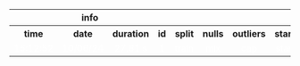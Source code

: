 <table>
<tr>
<th colspan=4 style="text-align: center; vertical-align: middle;">info</th>
<th colspan=7 style="text-align: center; vertical-align: middle;">read_data</th>
<th colspan=11 style="text-align: center; vertical-align: middle;">LogisticRegression</th>
<th colspan=10 style="text-align: center; vertical-align: middle;">metrics</th>
</tr>
<th style="text-align: center; vertical-align: middle;">time</th>
<th style="text-align: center; vertical-align: middle;">date</th>
<th style="text-align: center; vertical-align: middle;">duration</th>
<th style="text-align: center; vertical-align: middle;">id</th>
<th style="text-align: center; vertical-align: middle;">split</th>
<th style="text-align: center; vertical-align: middle;">nulls</th>
<th style="text-align: center; vertical-align: middle;">outliers</th>
<th style="text-align: center; vertical-align: middle;">standardize</th>
<th style="text-align: center; vertical-align: middle;">encode</th>
<th style="text-align: center; vertical-align: middle;">pca</th>
<th style="text-align: center; vertical-align: middle;">oversample</th>
<th style="text-align: center; vertical-align: middle;">penalty</th>
<th style="text-align: center; vertical-align: middle;">max_iter</th>
<th style="text-align: center; vertical-align: middle;">C</th>
<th style="text-align: center; vertical-align: middle;">dual</th>
<th style="text-align: center; vertical-align: middle;">tol</th>
<th style="text-align: center; vertical-align: middle;">fit_intercept</th>
<th style="text-align: center; vertical-align: middle;">intercept_scaling</th>
<th style="text-align: center; vertical-align: middle;">solver</th>
<th style="text-align: center; vertical-align: middle;">multi_class</th>
<th style="text-align: center; vertical-align: middle;">verbose</th>
<th style="text-align: center; vertical-align: middle;">warm_start</th>
<th style="text-align: center; vertical-align: middle;">Accuracy_train</th>
<th style="text-align: center; vertical-align: middle;">Precision_train</th>
<th style="text-align: center; vertical-align: middle;">Recall_train</th>
<th style="text-align: center; vertical-align: middle;">F1 Score_train</th>
<th style="text-align: center; vertical-align: middle;">ROC AUC_train</th>
<th style="text-align: center; vertical-align: middle;">Accuracy_test</th>
<th style="text-align: center; vertical-align: middle;">Precision_test</th>
<th style="text-align: center; vertical-align: middle;">Recall_test</th>
<th style="text-align: center; vertical-align: middle;">F1 Score_test</th>
<th style="text-align: center; vertical-align: middle;">ROC AUC_test</th>
</tr>
<tr>
<td style="text-align: center; vertical-align: middle;"> <font color=white>15:12:52</font></td>
<td style="text-align: center; vertical-align: middle;"> <font color=white>10/06/24</font></td>
<td style="text-align: center; vertical-align: middle;"> <font color=white>27.81 s</font></td>
<td style="text-align: center; vertical-align: middle;"> <font color=white>1</font></td>
<td style="text-align: center; vertical-align: middle;"> <font color=white>train</font></td>
<td style="text-align: center; vertical-align: middle;"> <font color=white>mix</font></td>
<td style="text-align: center; vertical-align: middle;"> <font color=white>cap</font></td>
<td style="text-align: center; vertical-align: middle;"> <font color=white>standardize</font></td>
<td style="text-align: center; vertical-align: middle;"> <font color=white>Binary</font></td>
<td style="text-align: center; vertical-align: middle;"> <font color=white>0.9</font></td>
<td style="text-align: center; vertical-align: middle;"> <font color=white>None</font></td>
<td style="text-align: center; vertical-align: middle;"> <font color=white>l2</font></td>
<td style="text-align: center; vertical-align: middle;"> <font color=white>100</font></td>
<td style="text-align: center; vertical-align: middle;"> <font color=white>1</font></td>
<td style="text-align: center; vertical-align: middle;"> <font color=white>False</font></td>
<td style="text-align: center; vertical-align: middle;"> <font color=white>0.0</font></td>
<td style="text-align: center; vertical-align: middle;"> <font color=white>True</font></td>
<td style="text-align: center; vertical-align: middle;"> <font color=white>1</font></td>
<td style="text-align: center; vertical-align: middle;"> <font color=white>lbfgs</font></td>
<td style="text-align: center; vertical-align: middle;"> <font color=white>auto</font></td>
<td style="text-align: center; vertical-align: middle;"> <font color=white>0</font></td>
<td style="text-align: center; vertical-align: middle;"> <font color=white>False</font></td>
<td style="text-align: center; vertical-align: middle;"> <font color=white>0.7127421237119895</font></td>
<td style="text-align: center; vertical-align: middle;"> <font color=white>0.4968105017248459</font></td>
<td style="text-align: center; vertical-align: middle;"> <font color=white>0.038507462686567163</font></td>
<td style="text-align: center; vertical-align: middle;"> <font color=white>0.07146912798611436</font></td>
<td style="text-align: center; vertical-align: middle;"> <font color=white>0.6292222982562736</font></td>
<td style="text-align: center; vertical-align: middle;"> <font color=white>0.711732019293142</font></td>
<td style="text-align: center; vertical-align: middle;"> <font color=white>0.4736621951788176</font></td>
<td style="text-align: center; vertical-align: middle;"> <font color=white>0.03667377398720682</font></td>
<td style="text-align: center; vertical-align: middle;"> <font color=white>0.068066497840918</font></td>
<td style="text-align: center; vertical-align: middle;"> <font color=white>0.622134050089033</font></td>
</tr>
